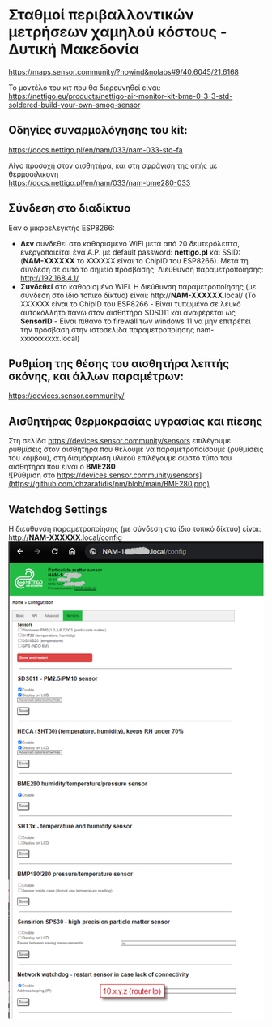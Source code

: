 # Σταθμοί περιβαλλοντικών μετρήσεων χαμηλού κόστους - Δυτική Μακεδονία
https://maps.sensor.community/?nowind&nolabs#9/40.6045/21.6168

Το μοντέλο του κιτ που θα διερευνηθεί είναι: 
https://nettigo.eu/products/nettigo-air-monitor-kit-bme-0-3-3-std-soldered-build-your-own-smog-sensor

## Οδηγίες συναρμολόγησης του kit:
https://docs.nettigo.pl/en/nam/033/nam-033-std-fa

Λίγο προσοχή στον αισθητήρα, και στη σφράγιση της οπής με θερμοσιλικονη  
https://docs.nettigo.pl/en/nam/033/nam-bme280-033

## Σύνδεση στο διαδίκτυο
Εάν ο μικροελεγκτής ESP8266: 
+ **Δεν** συνδεθεί στο καθορισμένο WiFi μετά από 20 δευτερόλεπτα, ενεργοποιείται ένα A.P. με default password: **nettigo.pl** και SSID: (**NAM-XXXXXX** το XXXXXX είναι το ChipID του ESP8266). Μετά τη σύνδεση σε αυτό το σημείο πρόσβασης. Διεύθυνση παραμετροποίησης:  http://192.168.4.1/
+ **Συνδεθεί** στο καθορισμένο WiFi. Η διεύθυνση παραμετροποίησης (με σύνδεση στο ίδιο τοπικό δίκτυο) είναι: http://**NAM-XXXXXX**.local/ (Το XXXXXX είναι το ChipID του ESP8266 - Είναι τυπωμένο σε λευκό αυτοκόλλητο πάνω στον αισθητήρα SDS011 και αναφέρεται ως **SensorID** - Είναι πιθανό το firewall των windows 11 να μην επιτρέπει την πρόσβαση στην ιστοσελίδα παραμετροποίησης nam-xxxxxxxxxx.local)

## Ρυθμίση της θέσης του αισθητήρα λεπτής σκόνης, και άλλων παραμέτρων:
https://devices.sensor.community/  

## Αισθητήρας θερμοκρασίας υγρασίας και πίεσης  
Στη σελίδα https://devices.sensor.community/sensors επιλέγουμε ρυθμίσεις στον αισθητήρα που θέλουμε να παραμετροποίσουμε (ρυθμίσεις του κόμβου), στη διαμόρφωση υλικού επιλέγουμε σωστό τύπο του αισθητήρα που είναι ο **ΒΜΕ280**  
![Ρύθμιση στο https://devices.sensor.community/sensors](https://github.com/chzarafidis/pm/blob/main/ΒΜΕ280.png) 

## Watchdog Settings  
Η διεύθυνση παραμετροποίησης (με σύνδεση στο ίδιο τοπικό δίκτυο) είναι: http://**NAM-XXXXXX**.local/config  
![watchdog settings](https://github.com/chzarafidis/pm/blob/main/watchdog.png)  
